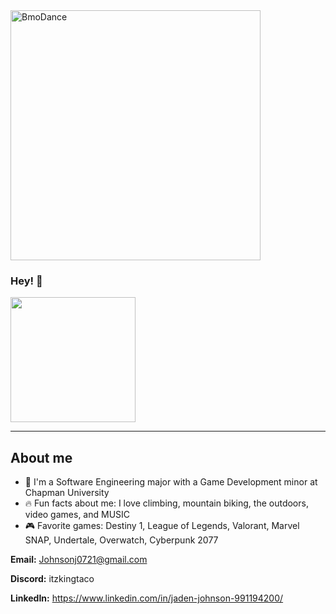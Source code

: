 <img src="https://github.com/ATacoDev/ATacoDev/assets/146070033/ca5a3491-5113-4a80-8c4d-fa8e62762f4f" alt="BmoDance" width= "400"/>

### Hey! 👋

<a href="https://github.com/anuraghazra/convoychat">
  <img height="200" align="center" src="https://github-readme-stats.vercel.app/api/top-langs?username=ATacoDev&layout=compact&theme=dark&langs_count=8&card_width=320&hide=Jupyter%20Notebook,ShaderLab,HLSL,EJS" />
</a>

---

## About me

- 🏫 I'm a Software Engineering major with a Game Development minor at Chapman University
- 🔥 Fun facts about me: I love climbing, mountain biking, the outdoors, video games, and MUSIC
- 🎮 Favorite games: Destiny 1, League of Legends, Valorant, Marvel SNAP, Undertale, Overwatch, Cyberpunk 2077

**Email:** Johnsonj0721@gmail.com

**Discord:** itzkingtaco

**LinkedIn:** https://www.linkedin.com/in/jaden-johnson-991194200/


